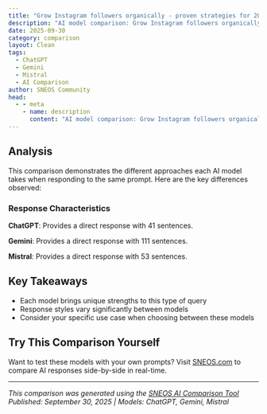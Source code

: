 ```yaml
---
title: "Grow Instagram followers organically - proven strategies for 2025"
description: "AI model comparison: Grow Instagram followers organically - proven strategies for 2025..."
date: 2025-09-30
category: comparison
layout: Clean
tags:
  - ChatGPT
  - Gemini
  - Mistral
  - AI Comparison
author: SNEOS Community
head:
  - - meta
    - name: description
      content: "AI model comparison: Grow Instagram followers organically - proven strategies for 2025..."
---
```


<ChatComparison
  title="Grow Instagram followers organically - proven strategies for 2025"
  prompt="Grow Instagram followers organically - proven strategies for 2025"
  :responses='{"ChatGPT": "Certainly! Here are proven strategies to grow your Instagram followers organically in 2025:\n\n### 1. Create High-Quality, Relevant Content\n- **Focus on Value:** Share content that educates, entertains, or inspires your target audience.\n- **Consistency:** Post regularly (at least 3-5 times a week) to stay on followers\u2019 radar.\n- **Use High-Resolution Images \u0026 Videos:** Clear, visually appealing posts attract more engagement.\n\n### 2. Leverage Instagram Reels\n- Reels currently have the best organic reach on Instagram.\n- Create short, engaging, and trending reels related to your niche.\n- Use trending music and hashtags to boost discoverability.\n\n### 3. Utilize Hashtags Strategically\n- Research and use a mix of popular, niche-specific, and branded hashtags.\n- Use up to 30 hashtags per post but ensure they are relevant to the content.\n- Create a branded hashtag for your community.\n\n### 4. Engage Actively with Your Audience\n- Respond to comments and DMs promptly.\n- Like and comment on posts from your target audience and influencers in your niche.\n- Host Q\u0026A sessions, polls, and interactive stories to encourage participation.\n\n### 5. Collaborations \u0026 Shoutouts\n- Partner with influencers or accounts in your niche for shoutouts or joint content.\n- Cross-promote with complementary brands.\n- Participate in Instagram challenges or trends to increase visibility.\n\n### 6. Optimize Your Profile\n- Use a clear profile picture and a concise, keyword-rich bio.\n- Include a call-to-action and link to your website or landing page.\n- Utilize Instagram Highlights to showcase important content.\n\n### 7. Post at Optimal Times\n- Analyze your audience insights to post when your followers are most active.\n- Use Instagram analytics tools to refine your posting schedule.\n\n### 8. Utilize User-Generated Content (UGC)\n- Encourage followers to share content featuring your products or services.\n- Repost UGC to build trust and community engagement.\n\n### 9. Run Instagram Contests \u0026 Giveaways\n- Host giveaways that require tagging friends, following your account, or sharing your posts.\n- This boosts engagement and attracts new followers organically.\n\n### 10. Stay Updated with Instagram Features\n- Make use of new features like Instagram Shopping, Guides, or any algorithm updates.\n- Early adopters of new features often gain better organic reach.\n\n---\n\n### Bonus Tips:\n- **Keep Captions Engaging:** Tell a story or ask questions to promote comments.\n- **Use Instagram Stories daily:** Stories keep your audience engaged and improve reach.\n- **Avoid Bots and Paid Followers:** Focus on genuine relationships for long-term growth.\n\nBy consistently applying these strategies, you can organically grow a meaningful and engaged Instagram following in 2025.", "Gemini": "Okay, let\u0027s dive into proven strategies to grow your Instagram followers organically in 2025, keeping in mind the evolving landscape and likely platform updates. We need to focus on building genuine connections and providing value.\n\n**Core Principles (Still Relevant in 2025):**\n\n* **Value First:** Always prioritize providing valuable content to your target audience. This is the bedrock of organic growth. Think about what problems you\u0027re solving, what entertainment you\u0027re offering, or what inspiration you\u0027re providing.\n* **Consistency is Key:** A regular posting schedule signals to Instagram that you are an active and valuable user.\n* **Authenticity Wins:** People connect with realness. Be yourself, share your unique perspective, and avoid overly curated or filtered content.\n* **Engagement is a Two-Way Street:** Don\u0027t just post and run. Respond to comments, participate in relevant conversations, and engage with other accounts in your niche.\n* **Adaptability:** The Instagram algorithm is constantly changing. Stay informed about the latest updates and adapt your strategy accordingly.\n\n**Strategies for Organic Growth in 2025:**\n\n**1. Content Excellence \u0026 Niche Focus (Refined):**\n\n* **Hyper-Targeted Niche:** Don\u0027t try to be everything to everyone. Drill down into a specific niche where you can become a recognized authority. The more specific your niche, the easier it will be to attract a loyal and engaged following.\n* **Diverse Content Formats:** Master a variety of content formats to keep your audience engaged and cater to different preferences. Consider:\n * **High-Quality Photos \u0026 Videos:** Still essential. Invest in good lighting and composition.\n * **Reels (Short-Form Video):** Instagram is heavily prioritizing Reels. Create engaging, entertaining, and informative Reels that capture attention quickly. Focus on trends, tutorials, behind-the-scenes glimpses, and user-generated content.\n * **Stories (Interactive \u0026 Engaging):** Use Stories for polls, quizzes, Q\u0026A sessions, behind-the-scenes content, and promoting your other content. Use stickers strategically.\n * **Guides (Long-Form, Value-Packed):** Create Guides to curate your best content around a specific topic. This is great for tutorials, recommendations, or travel itineraries.\n * **Live Videos (Direct Interaction):** Go live to connect with your audience in real-time. Host Q\u0026A sessions, tutorials, or discussions.\n * **Carousels (Storytelling \u0026 Engagement):** Use carousel posts to tell a story, provide a step-by-step guide, or showcase multiple products.\n* **Content Pillars:** Identify 3-5 core themes or topics that you\u0027ll consistently create content around. This helps you stay focused and provides a clear value proposition to your audience.\n* **AI-Powered Content Creation Tools:** In 2025, expect AI to play a bigger role in content creation. Use tools to generate captions, suggest hashtags, edit videos, and even create basic graphics. However, always maintain a human touch and ensure the content aligns with your brand voice.\n* **Accessibility:** Ensure your content is accessible to everyone. Add captions to your videos, use alt text for your images, and consider using color contrast to make your content easier to read.\n\n**2. Strategic Hashtag Usage (Smarter \u0026 More Targeted):**\n\n* **Mix of Hashtag Types:**\n * **Niche Hashtags:** Highly specific to your niche (e.g., #sustainablefashiontips).\n * **Community Hashtags:** Connect with specific communities (e.g., #bookstagram).\n * **Branded Hashtags:** Create your own unique hashtag to encourage user-generated content and build brand awareness.\n * **Trending Hashtags:** Use sparingly and only if relevant to your content. Don\u0027t force it.\n* **Research and Track Performance:** Use Instagram analytics or third-party tools to track which hashtags are performing best for you.\n* **Hashtag Strategies:**\n * **Location-Based Hashtags:** If you\u0027re targeting a local audience.\n * **Event-Specific Hashtags:** If you\u0027re attending or covering an event.\n* **AI-Powered Hashtag Suggestions:** Leverage AI tools to suggest relevant and trending hashtags based on your content.\n* **Avoid Overuse \u0026 Spam:** Don\u0027t use too many hashtags in a single post. Focus on quality over quantity. Avoid using irrelevant or spammy hashtags.\n\n**3. Community Building \u0026 Engagement (More Intentional):**\n\n* **Active Engagement:** Dedicate time each day to engage with other accounts in your niche. Leave thoughtful comments, answer questions, and participate in relevant conversations.\n* **Direct Messaging (DM) Outreach:** Send personalized DMs to potential followers. Don\u0027t be spammy. Focus on building relationships and providing value.\n* **Collaborations:** Partner with other creators in your niche to cross-promote each other\u0027s content and reach new audiences. Collaborations can include:\n * **Shoutouts:** Promote each other\u0027s accounts.\n * **Joint Content Creation:** Create content together.\n * **Giveaways:** Run a giveaway together to attract new followers.\n * **Instagram Takeovers:** One creator takes over another\u0027s account for a day.\n* **Run Contests \u0026 Giveaways (Strategic \u0026 Relevant):** Offer prizes that are relevant to your niche and will attract your target audience. Make sure the rules are clear and easy to follow.\n* **Engage with Comments \u0026 DMs Promptly:** Respond to comments and DMs in a timely manner. This shows that you value your audience\u0027s engagement.\n* **Create a Sense of Community:** Encourage your followers to interact with each other. Ask questions, start discussions, and create a space where people feel like they belong.\n* **Host Regular Q\u0026A Sessions:** Use Instagram Stories or Live to answer questions from your audience. This is a great way to build trust and provide value.\n\n**4. Leveraging Instagram Features (Fully Utilize):**\n\n* **Instagram Shopping:** If you sell products, use Instagram Shopping to showcase your products and make it easy for your followers to buy them.\n* **Instagram Ads (Strategically):** While this is not organic, you can use targeted ads to reach a wider audience and drive traffic to your profile. Use ads to promote your best content or to run retargeting campaigns.\n* **Instagram Analytics:** Regularly review your Instagram analytics to track your progress and identify what\u0027s working and what\u0027s not. Pay attention to metrics like:\n * **Reach:** The number of unique accounts that have seen your content.\n * **Impressions:** The total number of times your content has been displayed.\n * **Engagement Rate:** The percentage of your followers who are interacting with your content.\n * **Website Clicks:** The number of people who are clicking on the link in your bio.\n * **Follower Growth:** The number of new followers you\u0027re gaining.\n* **Use Link Stickers in Stories:** Make it easier for your followers to visit external websites or landing pages.\n* **Utilize Saved Replies:** Create pre-written responses to common questions to save time and ensure consistency.\n\n**5. Stay Updated and Adapt (Crucial for 2025):**\n\n* **Follow Instagram News \u0026 Updates:** Stay informed about the latest algorithm changes and new features.\n* **Experiment with New Strategies:** Don\u0027t be afraid to try new things and see what works for you.\n* **Analyze Your Competitors:** See what they\u0027re doing and learn from their successes and failures.\n* **Join Online Communities:** Connect with other Instagram marketers and share tips and strategies.\n* **Continuous Learning:** Take online courses, attend webinars, and read articles to stay up-to-date on the latest trends and best practices.\n\n**6. Future-Proofing (Looking Ahead to 2025 and Beyond):**\n\n* **Focus on Building a Brand:** A strong brand identity will help you stand out from the crowd and attract a loyal following. Develop a consistent brand voice, visual style, and messaging.\n* **Invest in High-Quality Content:** In a crowded marketplace, high-quality content is essential for attracting and retaining followers. Focus on creating content that is informative, entertaining, and visually appealing.\n* **Embrace New Technologies:** Stay up-to-date on the latest technologies, such as AI, VR, and AR, and find ways to incorporate them into your Instagram strategy.\n* **Diversify Your Presence:** Don\u0027t rely solely on Instagram. Build a presence on other social media platforms, as well as a website or blog.\n* **Build an Email List:** Collect email addresses from your followers so you can stay in touch with them even if they unfollow you on Instagram.\n* **Focus on Long-Term Growth:** Organic growth takes time and effort. Be patient and consistent, and focus on building a strong foundation for long-term success.\n\n**Key Takeaways for 2025:**\n\n* **AI is your friend, but authenticity is your soul.** Leverage AI for efficiency, but never lose the human connection.\n* **Value, Value, Value.** Always ask yourself: \u0022What value am I providing to my audience?\u0022\n* **Adaptability is paramount.** The Instagram landscape will continue to evolve, so stay informed and be willing to adjust your strategy.\n* **Community is king.** Focus on building genuine relationships with your followers.\n\nBy implementing these strategies and staying adaptable, you can build a thriving and engaged Instagram following organically in 2025 and beyond. Good luck!\n", "Mistral": "Growing Instagram followers organically in 2025 will likely involve a combination of tried-and-true strategies and new tactics that adapt to the evolving platform. Here are some proven and forward-thinking strategies to consider:\n\n### 1. **Optimize Your Profile**\n- **Clear Bio**: Make sure your bio is clear, concise, and includes relevant keywords.\n- **Profile Picture**: Use a high-quality, recognizable profile picture.\n- **Link in Bio**: Utilize the link in your bio to drive traffic to your website or other platforms.\n\n### 2. **Consistent Posting Schedule**\n- **Regular Posts**: Aim to post at least once a day. Consistency is key.\n- **Quality Content**: Ensure that each post is high-quality and adds value to your followers.\n\n### 3. **Engage with Your Audience**\n- **Respond to Comments**: Engage with your followers by responding to their comments.\n- **Direct Messages**: Use DMs to build personal connections with your followers.\n- **Engage with Other Accounts**: Like, comment, and share posts from other accounts in your niche.\n\n### 4. **Use Hashtags Strategically**\n- **Relevant Hashtags**: Use a mix of popular and niche-specific hashtags.\n- **Hashtag Research**: Regularly research and update your hashtags to stay relevant.\n- **Branded Hashtags**: Create and promote your own branded hashtags.\n\n### 5. **Leverage Instagram Stories and Reels**\n- **Stories**: Use Instagram Stories for behind-the-scenes content, polls, and Q\u0026As.\n- **Reels**: Create engaging, short-form video content to reach a wider audience.\n- **IGTV**: For longer-form content, use IGTV to share in-depth videos.\n\n### 6. **Collaborate with Influencers and Brands**\n- **Influencer Partnerships**: Collaborate with influencers in your niche to reach their audience.\n- **Brand Collaborations**: Partner with brands for sponsored content and giveaways.\n\n### 7. **Run Contests and Giveaways**\n- **Engagement Contests**: Run contests that require followers to like, comment, and share your posts.\n- **Giveaways**: Host giveaways that encourage followers to tag friends and share your content.\n\n### 8. **Utilize Instagram Ads**\n- **Targeted Ads**: Use Instagram\u0027s ad platform to reach a larger audience.\n- **Promoted Posts**: Promote your best-performing posts to gain more visibility.\n\n### 9. **Analyze Your Performance**\n- **Insights**: Use Instagram Insights to track your performance and understand your audience.\n- **Adjust Strategies**: Regularly review your analytics and adjust your strategies accordingly.\n\n### 10. **Stay Updated with Trends**\n- **New Features**: Stay updated with new Instagram features and incorporate them into your strategy.\n- **Trending Topics**: Keep an eye on trending topics and hashtags to stay relevant.\n\n### 11. **Build a Community**\n- **User-Generated Content**: Encourage your followers to create and share content related to your brand.\n- **Community Engagement**: Foster a sense of community by engaging with your followers and encouraging them to interact with each other.\n\n### 12. **Cross-Promote on Other Platforms**\n- **Social Media Integration**: Promote your Instagram content on other social media platforms.\n- **Email Marketing**: Use email newsletters to drive traffic to your Instagram profile.\n\n### 13. **Authenticity and Transparency**\n- **Be Authentic**: Share your brand\u0027s story and values authentically.\n- **Transparency**: Be transparent with your followers about sponsored content and collaborations.\n\n### 14. **Educational Content**\n- **Tutorials and How-Tos**: Share educational content that provides value to your followers.\n- **Behind-the-Scenes**: Give your followers a behind-the-scenes look at your brand or personal life.\n\n### 15. **User-Generated Content**\n- **Encourage Sharing**: Encourage your followers to share their own content related to your brand.\n- **Feature Followers**: Feature user-generated content on your profile to build a stronger community.\n\nBy implementing these strategies, you can effectively grow your Instagram followers organically in 2025. Stay adaptable and open to new trends and features as the platform continues to evolve."}' 
  published-date="22:46"
/>

## Analysis

This comparison demonstrates the different approaches each AI model takes when responding to the same prompt. Here are the key differences observed:

### Response Characteristics

**ChatGPT**: Provides a direct response with 41 sentences. 

**Gemini**: Provides a direct response with 111 sentences. 

**Mistral**: Provides a direct response with 53 sentences. 

## Key Takeaways

- Each model brings unique strengths to this type of query
- Response styles vary significantly between models
- Consider your specific use case when choosing between these models

## Try This Comparison Yourself

Want to test these models with your own prompts? Visit [SNEOS.com](https://sneos.com) to compare AI responses side-by-side in real-time.

---

*This comparison was generated using the [SNEOS AI Comparison Tool](https://sneos.com)*
*Published: September 30, 2025 | Models: ChatGPT, Gemini, Mistral*
